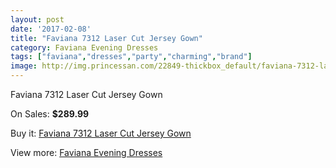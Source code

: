 ```yaml
---
layout: post
date: '2017-02-08'
title: "Faviana 7312 Laser Cut Jersey Gown"
category: Faviana Evening Dresses
tags: ["faviana","dresses","party","charming","brand"]
image: http://img.princessan.com/22849-thickbox_default/faviana-7312-laser-cut-jersey-gown.jpg
---
```

Faviana 7312 Laser Cut Jersey Gown

On Sales: **$289.99**
<a href="https://www.princessan.com/en/10362-faviana-7312-laser-cut-jersey-gown.html"><amp-img layout="responsive" width="600" height="600" src="//img.princessan.com/22849-thickbox_default/faviana-7312-laser-cut-jersey-gown.jpg" alt="Faviana 7312 Laser Cut Jersey Gown 0" /></a>
<a href="https://www.princessan.com/en/10362-faviana-7312-laser-cut-jersey-gown.html"><amp-img layout="responsive" width="600" height="600" src="//img.princessan.com/22851-thickbox_default/faviana-7312-laser-cut-jersey-gown.jpg" alt="Faviana 7312 Laser Cut Jersey Gown 1" /></a>
<a href="https://www.princessan.com/en/10362-faviana-7312-laser-cut-jersey-gown.html"><amp-img layout="responsive" width="600" height="600" src="//img.princessan.com/22850-thickbox_default/faviana-7312-laser-cut-jersey-gown.jpg" alt="Faviana 7312 Laser Cut Jersey Gown 2" /></a>

Buy it: [Faviana 7312 Laser Cut Jersey Gown](https://www.princessan.com/en/10362-faviana-7312-laser-cut-jersey-gown.html "Faviana 7312 Laser Cut Jersey Gown")

View more: [Faviana Evening Dresses](https://www.princessan.com/en/80- "Faviana Evening Dresses")